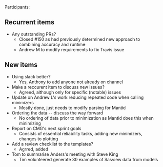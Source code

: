 Participants: 

Recurrent items
----------------
* Any outstanding PRs?
  - Closed #150 as had previously determined new approach to combining accuracy and runtime
  - Andrew M to modify requirements to fix Travis issue

New items
---------
* Using slack better?
  - Yes, Anthony to add anyone not already on channel
* Make a reccurent item to discuss new issues?
  - Agreed, although only for specific (notable) issues
* Update on Andrew L's work reducing repeated code when calling minimizers
  - Mostly done, just needs to modify parsing for Mantid
* Ordering the data -- discuss the way forward
  - No ordering of data prior to minimization as Mantid does this when minimizing
* Report on CMG's next sprint goals
  - Consists of essential reliability tasks, adding new minimizers, changes to plotting
* Add a review checklist to the templates?
  - Agrred, added
* Tom to summarise Anders's meeting with Steve King
  - Tim volunteered generate 30 examples of Sasview data from models
